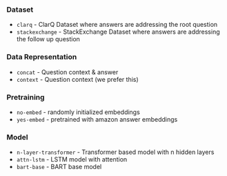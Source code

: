 ### Dataset
  - `clarq` - ClarQ Dataset where answers are addressing the root question
  - `stackexchange` - StackExchange Dataset where answers are addressing the follow up question

### Data Representation
  - `concat` - Question context & answer
  - `context` - Question context (we prefer this)

### Pretraining
  - `no-embed` - randomly initialized embeddings
  - `yes-embed` - pretrained with amazon answer embeddings

### Model
  - `n-layer-transformer` - Transformer based model with n hidden layers
  - `attn-lstm` - LSTM model with attention
  - `bart-base` - BART base model
